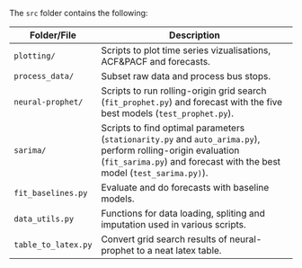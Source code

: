 The `src` folder contains the following:

| Folder/File               | Description |
|---------------------------|-------------|
| `plotting/`               | Scripts to plot time series vizualisations, ACF&PACF and forecasts. |
| `process_data/`           | Subset raw data and process bus stops. |
| `neural-prophet/`         | Scripts to run rolling-origin grid search (`fit_prophet.py`) and forecast with the five best models (`test_prophet.py`). |
| `sarima/`         | Scripts to find optimal parameters (`stationarity.py` and `auto_arima.py`), perform rolling-origin evaluation (`fit_sarima.py`) and forecast with the best model (`test_sarima.py)`).|
| `fit_baselines.py`         | Evaluate and do forecasts with baseline models. |
| `data_utils.py`         | Functions for data loading, spliting and imputation used in various scripts.|
| `table_to_latex.py`         | Convert grid search results of neural-prophet to a neat latex table.|